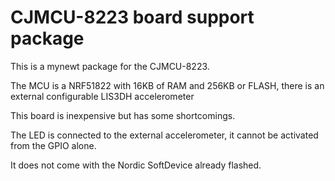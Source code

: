 CJMCU-8223 board support package
================================

This is a mynewt package for the CJMCU-8223.

The MCU is a NRF51822 with 16KB of RAM and 256KB or FLASH,
there is an external configurable LIS3DH accelerometer

This board is inexpensive but has some shortcomings.

The LED is connected to the external accelerometer,
it cannot be activated from the GPIO alone.

It does not come with the Nordic SoftDevice already
flashed.
